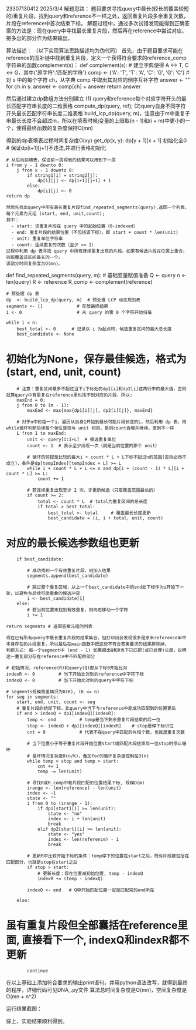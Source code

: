 
23307130412
2025/3/4
解题思路：
   题目要求寻找query中最长(较长的覆盖较短的)重复片段，找到query和reference不一样之处，返回重复片段多余重复次数，片段在reference中首次结束下标。
    解题过程中，通过多次试错发现能得到正确答案的方法是：现在query中寻找最长重复片段，然后再在reference中尝试对应，把多出的部分作为结果输出。

算法描述：
    （以下实现算法思路描述均为伪代码）
    首先，由于题目要求可能在reference的互补链中找到重复片段，定义一个获得符合要求的reference_comp字符串的函数complement(s)：
def complement(s):
    # 建立字典使得 A <-> T, C <-> G，其中{'原字符':'匹配的字符'}
    comp <- {'A': 'T', 'T': 'A', 'C': 'G', 'G': 'C'}
    # 对 s 中的每个字符 ch，从字典 comp 中取出其对应的倒序互补字符
    answer <- ""
    for ch in s:
        answer <- comp[ch] + answer
    return answer

然后通过建立dp数组方法分别建立 
(1) query和reference每个对应字符开头的最长匹配字符串长度的二维表格 compute_dp(query, ref); 
(2)query自身不同字符开头最长匹配字符串长度二维表格 build_lcp_dp(query, m)，注意由于m中重复子串最长长度不会超过m，所以在填表时候j变量的上限取(n - 1)和(i + m)中更小的一个，使得最终函数的复杂度保持O(mn)

得到的dp表填表过程时间复杂度O(xy)
get_dp(x, y):
    dp[y + 1][x + 1] 初始化全0 
    # 保证dp[i+1][j+1]不违法,并进行表格初始化

    # 从后向前填表，保证前一层得到的结果可以用到下一层
    i from y - 1 downto 0:
        j from x - 1 downto 0:
            if string1[i] = string2[j]:
                dp[i][j] <- dp[i+1][j+1] + 1
            else:
                dp[i][j] <- 0
    return dp

    然后先找出query中所有最长重复片段find_repeated_segments(query),返回一个列表，每个元素为元组 (start, end, unit,count);
    其中：
      - start: 该重复片段在 query 中的起始位置（0-indexed）
      - end: 重复片段的结束位置（不包括该下标），即 start + count * len(unit)
      - unit: 重复单位字符串
      - count: 连续重复的次数（至少 >= 2）
    过程中利用 dp 表寻找 query 中所有连续重复出现的片段。如果有候选片段在位置上重合，则取覆盖该区间最长的一个。
    该部分时间复杂度为O(mn)。

def find_repeated_segments(query, m):
    # 基础变量赋值准备
    Q <- query
    n <- len(query)
    R <- reference
    R_comp <- complement(reference)

    # 预处理 dp 表
    dp  <- build_lcp_dp(query, m)  # 预处理 LCP 动态规划表
    segments <- []             # 存放最终结果
    i <- 0                     # 从 query 的第 0 个字符开始扫描
    
    while i < n:
        best_total <- 0      # 记录以 i 为起点时，候选重复区间的最大总长度
        best_candidate <- None  
# 初始化为None，保存最佳候选，格式为 (start, end, unit, count)
        

        # 注意：重复区间最多不超过当下i下标处的dp1[i]和dp2[i]这两行中的最大值，否则就算query中有重复在reference里也找不到对应的片段，所以:
        maxEnd = 0;
        j from 0 to (m - 1):
            maxEnd <- max{max{dp1[i][j], dp2[i][j]}, maxEnd}

        # 对于n中的每一个i，遍历从自身1开始到最长可能片段长度的L，然后利用 dp 表，用while循环判断后续每个单位是否与 unit 相同，是则count自增并继续，直到不一样
        L from 1 to maxEnd:
            unit <- query[i:i+L]  # 候选重复单位
            count <- 1  # 表示至少出现一次（就是当前位置的那个 unit）
            
            # 循环的前提是比较的最大i + count * L + L下标不超过n的范围(否则必然不成立)，条件是dp[tempIndex][tempIndex + L] >= L
            while i + count * L + L <= n and dp[i + (count - 1) * L][i + count * L] >= L:
                count += 1
            
            # 若连续重复出现至少 2 次，才更新候选（只取覆盖范围最长的）
            if count >= 2:
                total <- count * L  # total为重复区间的总长度
                if total > best_total:
                    best_total <- total     # 覆盖最长长度更新
                    best_candidate = (i, i + total, unit, count)   
 # 对应的最长候选参数组也更新
        
        if best_candidate:

            # 成功找到一个有效重复片段，则加入结果
            segments.append(best_candidate)

            # 跳过整个重复区域，从上一个best_candidate中的end处下标作为i开始下一轮，以避免与后续可能重叠的候选冲突
            i <- best_candidate[1]
        else:
            # 若当前位置未找到有效重复，则向右移动一个字符
            i += 1
    
    return segments # 返回答案元组的列表

    现在已有所有query中最长重复片段的结果集合，但打印出会发现很多是原来reference串中本身存在的片段重复，所以最后在main函数中把这些不符合答案要求的结果排除掉。
    判断方式: 每一个segment中 (end - 1) 如果超出Q和R当下已匹配(或已处理)长度，说明这一重复部分存在reference中不匹配的部分

    # 初始情况，reference(R)和query(Q)都从下标0开始比对
    indexR <- 0         # 当下开始比对到的reference中字符下标
    indexQ <- 0         # 当下开始比对到的query中字符下标

    # segments规模最差情况为O(K), (K <= n)
    for seg in segments:
        start, end, unit, count <- seg
        # 重复片段的结尾下标，比query中当下与reference中能成功匹配到的位置更后
        if end > indexQ + dp1[indexQ][indexR]:  
            temp <- end         # temp是当下剩余重复片段结束的后一位
            stop <- indexQ + dp1[indexQ][indexR]    # stop是停下标识位
            cnt = 0             # 代表不在query中匹配的片段个数，也就是重复次数

            # 当下位置小于等于重复片段开始位置start或匹配片段结束后一位stop时停止循环
            # 最坏情况复杂度O(n/K)，叠加for的循环复杂度控制在O(n)
            while temp > stop and temp > start: 
                cnt += 1
                temp -= len(unit)
            
            # 寻找R或R_comp中和片段匹配的位置结尾下标, 规模O(m)
            irange <- len(reference) - len(unit)
            index <- -1
            state <- ""
            i from 0 to (irange - 1):
                if dp1[start][i] >= len(unit):
                    state <- "no"
                    index <- i + len(unit)
                    break
                elif dp2[start][i] >= len(unit):
                    state <- "yes"
                    index <- len(reference) - i
                    break

            # 更新R中比较开始下标的条件：temp停下的位置在start之后，既有片段被包括在匹配部分，也就是stop在start之后
            if stop > start:    
                # 更新长度：现在位置减初始位置, temp - indexQ
                indexR += (temp - indexQ)

            indexQ <- end   # Q中开始匹配位置一定是匹配完的end所在

        else:   
# 虽有重复片段但全部囊括在reference里面, 直接看下一个, indexQ和indexR都不更新
            continue

在以上基础上添加符合要求的输出print语句，并用python语法改写，就得到最终的程序，详细代码可见DNA_.py文件
	算法总时间复杂度是O(mn)，空间复杂度是O(mn + n^2)

运行结果截图：
 
综上，实验结果顺利得到。
